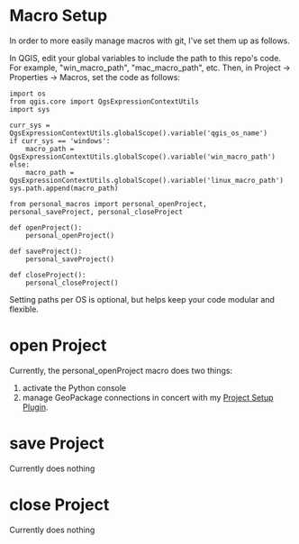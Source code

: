 # Macro Setup
In order to more easily manage macros with git, I've set them up as follows.<br>

In QGIS, edit your global variables to include the path to this repo's code. For
example, "win_macro_path", "mac_macro_path", etc. Then, in Project -> Properties -> Macros,
set the code as follows:

    import os
    from qgis.core import QgsExpressionContextUtils
    import sys

    curr_sys = QgsExpressionContextUtils.globalScope().variable('qgis_os_name')
    if curr_sys == 'windows':
        macro_path = QgsExpressionContextUtils.globalScope().variable('win_macro_path')
    else:
        macro_path = QgsExpressionContextUtils.globalScope().variable('linux_macro_path')
    sys.path.append(macro_path)

    from personal_macros import personal_openProject, personal_saveProject, personal_closeProject

    def openProject():
        personal_openProject()

    def saveProject():
        personal_saveProject()

    def closeProject():
        personal_closeProject()

Setting paths per OS is optional, but helps keep your code modular and flexible.

# open Project
Currently, the personal_openProject macro does two things:

1. activate the Python console
2. manage GeoPackage connections in concert with my [Project Setup Plugin](https://github.com/millsapjohn/qgis_project_setup).

# save Project
Currently does nothing

# close Project
Currently does nothing
